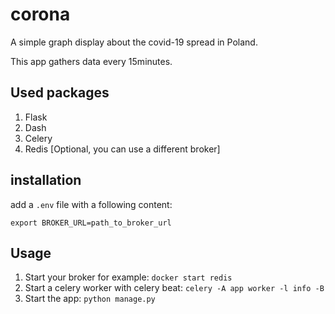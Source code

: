 # corona
A simple graph display about the covid-19 spread in Poland.

This app gathers data every 15minutes.

## Used packages
1. Flask
2. Dash
3. Celery
4. Redis [Optional, you can use a different broker]

## installation
add a `.env` file with a following content:

`export BROKER_URL=path_to_broker_url`

## Usage
1. Start your broker for example: `docker start redis`
2. Start a celery worker with celery beat: `celery -A app worker -l info -B`
3. Start the app: `python manage.py`
